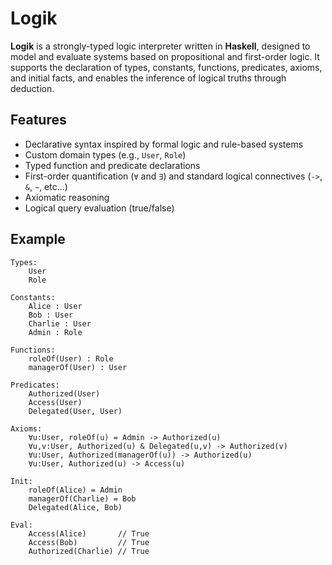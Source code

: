 # Logik

**Logik** is a strongly-typed logic interpreter written in **Haskell**, designed to model and evaluate systems based on propositional and first-order logic. It supports the declaration of types, constants, functions, predicates, axioms, and initial facts, and enables the inference of logical truths through deduction.

## Features

- Declarative syntax inspired by formal logic and rule-based systems
- Custom domain types (e.g., `User`, `Role`)
- Typed function and predicate declarations
- First-order quantification (`∀` and `∃`) and standard logical connectives (`->`, `&`, `~`, etc...)
- Axiomatic reasoning
- Logical query evaluation (true/false)

## Example

```logik
Types:
    User
    Role

Constants:
    Alice : User
    Bob : User
    Charlie : User
    Admin : Role

Functions:
    roleOf(User) : Role
    managerOf(User) : User

Predicates:
    Authorized(User)
    Access(User)
    Delegated(User, User)

Axioms:
    ∀u:User, roleOf(u) = Admin -> Authorized(u)
    ∀u,v:User, Authorized(u) & Delegated(u,v) -> Authorized(v)
    ∀u:User, Authorized(managerOf(u)) -> Authorized(u)
    ∀u:User, Authorized(u) -> Access(u)

Init:
    roleOf(Alice) = Admin
    managerOf(Charlie) = Bob
    Delegated(Alice, Bob)

Eval:
    Access(Alice)       // True
    Access(Bob)         // True
    Authorized(Charlie) // True
```